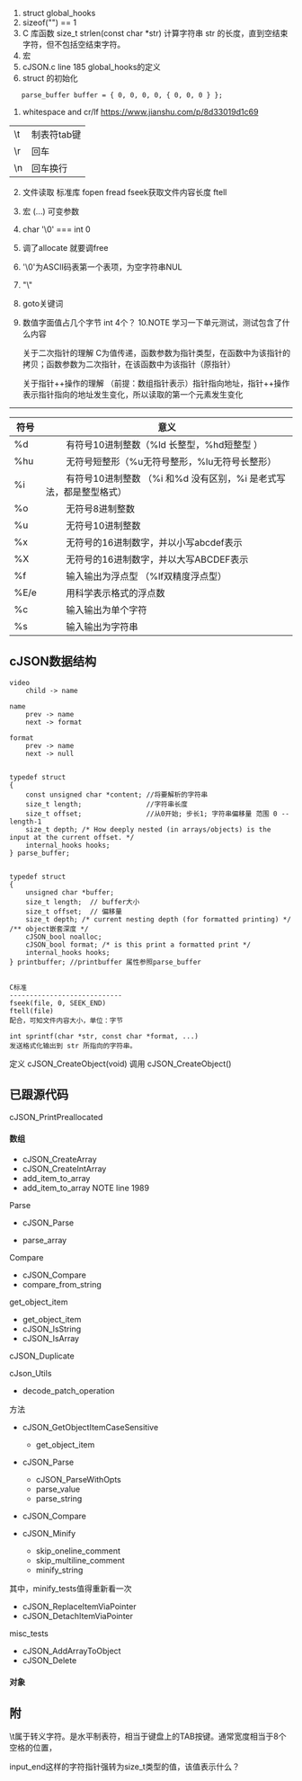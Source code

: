 1. struct global_hooks
2. sizeof("") == 1
3. C 库函数 size_t strlen(const char *str) 计算字符串 str 的长度，直到空结束字符，但不包括空结束字符。
4. 宏
5. cJSON.c line 185  global_hooks的定义
6. struct 的初始化
````
   parse_buffer buffer = { 0, 0, 0, 0, { 0, 0, 0 } };
````

1. whitespace and cr/lf  https://www.jianshu.com/p/8d33019d1c69  

|||
|----|----|
|\t |制表符tab键 | 
|\r |回车 |
|\n |回车换行
2. 文件读取  标准库   fopen fread fseek获取文件内容长度  ftell
3. 宏 (...) 可变参数
4. char '\0' === int 0
5. 调了allocate 就要调free
6. '\0'为ASCII码表第一个表项，为空字符串NUL
7. \"\\\"
8. goto关键词
9. 数值字面值占几个字节 int 4个？
10.NOTE 学习一下单元测试，测试包含了什么内容



    关于二次指针的理解
    C为值传递，函数参数为指针类型，在函数中为该指针的拷贝；函数参数为二次指针，在该函数中为该指针（原指针）

    关于指针++操作的理解 
    （前提：数组指针表示）指针指向地址，指针++操作表示指针指向的地址发生变化，所以读取的第一个元素发生变化





----------------------------------
|符号|意义|
|----|----|
|%d| 　　 有符号10进制整数（%ld 长整型，%hd短整型 ）|
|%hu| 　　 无符号短整形（%u无符号整形，%lu无符号长整形）|
|%i| 　　 有符号10进制整数 （%i 和%d 没有区别，%i 是老式写法，都是整型格式）|
|%o| 　　 无符号8进制整数|
|%u| 　　 无符号10进制整数|
|%x| 　　 无符号的16进制数字，并以小写abcdef表示|
|%X| 　　 无符号的16进制数字，并以大写ABCDEF表示|
|%f|　　  输入输出为浮点型 （%lf双精度浮点型）|
|%E/e| 　　 用科学表示格式的浮点数|
|%c| 　　 输入输出为单个字符|
|%s| 　　 输入输出为字符串|


cJSON数据结构
----

````
video
    child -> name
    
name
    prev -> name
    next -> format
    
format 
    prev -> name
    next -> null


typedef struct
{
    const unsigned char *content; //将要解析的字符串
    size_t length;                //字符串长度
    size_t offset;                //从0开始; 步长1; 字符串偏移量 范围 0 -- length-1
    size_t depth; /* How deeply nested (in arrays/objects) is the input at the current offset. */
    internal_hooks hooks;
} parse_buffer;


typedef struct 
{
    unsigned char *buffer;
    size_t length;  // buffer大小
    size_t offset;  // 偏移量
    size_t depth; /* current nesting depth (for formatted printing) */ /** object嵌套深度 */
    cJSON_bool noalloc;
    cJSON_bool format; /* is this print a formatted print */
    internal_hooks hooks;
} printbuffer; //printbuffer 属性参照parse_buffer


C标准
----------------------------
fseek(file, 0, SEEK_END) 
ftell(file)
配合，可知文件内容大小，单位：字节

int sprintf(char *str, const char *format, ...) 
发送格式化输出到 str 所指向的字符串。

````
定义 cJSON_CreateObject(void)
调用 cJSON_CreateObject()

已跟源代码
------------------------------------
cJSON_PrintPreallocated
#### 数组
- cJSON_CreateArray
- cJSON_CreateIntArray
- add_item_to_array
- add_item_to_array NOTE line 1989

Parse
- cJSON_Parse

- parse_array

Compare 
- cJSON_Compare 
- compare_from_string

get_object_item
- get_object_item
- cJSON_IsString
- cJSON_IsArray

cJSON_Duplicate


cJson_Utils
- decode_patch_operation


方法
- cJSON_GetObjectItemCaseSensitive
    - get_object_item
    
- cJSON_Parse
    - cJSON_ParseWithOpts
    - parse_value
    - parse_string
- cJSON_Compare 
- cJSON_Minify
    - skip_oneline_comment
    - skip_multiline_comment
    - minify_string
    
其中，minify_tests值得重新看一次

- cJSON_ReplaceItemViaPointer
- cJSON_DetachItemViaPointer

misc_tests
- cJSON_AddArrayToObject
- cJSON_Delete
    
#### 对象

附
---------------
\t属于转义字符。是水平制表符，相当于键盘上的TAB按键。通常宽度相当于8个空格的位置，

input_end这样的字符指针强转为size_t类型的值，该值表示什么？